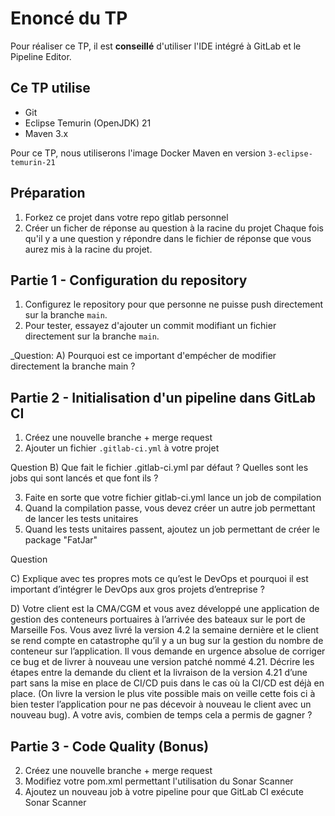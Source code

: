 # Enoncé du TP

Pour réaliser ce TP, il est **conseillé** d'utiliser l'IDE intégré à GitLab et le Pipeline Editor.

## Ce TP utilise

- Git
- Eclipse Temurin (OpenJDK) 21
- Maven 3.x

Pour ce TP, nous utiliserons l'image Docker Maven en version `3-eclipse-temurin-21`

## Préparation

1. Forkez ce projet dans votre repo gitlab personnel
2. Créer un ficher de réponse au question à la racine du projet
Chaque fois qu'il y a une question y répondre dans le fichier de réponse que vous aurez mis à la racine du projet.

## Partie 1 - Configuration du repository

1. Configurez le repository pour que personne ne puisse push directement sur la branche `main`.
2. Pour tester, essayez d'ajouter un commit modifiant un fichier directement sur la branche `main`.

_Question:
A) Pourquoi est ce important d'empécher de modifier directement la branche main ?


## Partie 2 - Initialisation d'un pipeline dans GitLab CI

1. Créez une nouvelle branche + merge request
2. Ajouter un fichier `.gitlab-ci.yml` à votre projet

Question
B) Que fait le fichier .gitlab-ci.yml par défaut ?  Quelles sont les jobs qui sont lancés et que font ils ?


3. Faite en sorte que votre fichier gitlab-ci.yml lance un job de compilation
4. Quand la compilation passe, vous devez créer un autre job permettant de lancer les tests unitaires
5. Quand les tests unitaires passent, ajoutez un job permettant de créer le package "FatJar"

Question

C) Explique avec tes propres mots ce qu’est le DevOps et pourquoi il est important d’intégrer le DevOps aux gros projets d’entreprise ?

D) Votre client est la CMA/CGM et vous avez développé une application de gestion des conteneurs portuaires à l’arrivée des bateaux sur le port de Marseille Fos.
Vous avez livré la version 4.2 la semaine dernière et le client se rend compte en catastrophe qu’il y a un bug sur la gestion du nombre de conteneur sur l’application. Il vous demande en urgence absolue de corriger ce bug et de livrer à nouveau une version patché nommé 4.21.
Décrire les étapes entre la demande du client et la livraison de la version 4.21 d’une part sans la mise en place de CI/CD puis dans le cas où la CI/CD est déjà en place. (On livre la version le plus vite possible mais on veille cette fois ci à bien tester l’application pour ne pas décevoir à nouveau le client avec un nouveau bug). A votre avis, combien de temps cela a permis de gagner ?

## Partie 3 - Code Quality (Bonus)

2. Créez une nouvelle branche + merge request
3. Modifiez votre pom.xml permettant l'utilisation du Sonar Scanner
4. Ajoutez un nouveau job à votre pipeline pour que GitLab CI exécute Sonar Scanner
 
